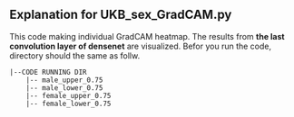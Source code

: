 ## Explanation for UKB_sex_GradCAM.py
This code making individual GradCAM heatmap. 
The results from **the last convolution layer of densenet** are visualized. 
Befor you run the code, directory should the same as follw.  

```
|--CODE RUNNING DIR
    |-- male_upper_0.75
    |-- male_lower_0.75
    |-- female_upper_0.75
    |-- female_lower_0.75

```
